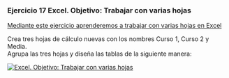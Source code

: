 ### Ejercicio 17 Excel. Objetivo: Trabajar con varias hojas

[Mediante este ejercicio aprenderemos a trabajar con varias hojas en Excel](http://pruebas.teformas.com/cursos-de-informatica/curso-excel-ejercicios-practicos/leccion/trabajar-con-varias-hojas-en-excel/)

Crea tres hojas de cálculo nuevas con los nombres Curso 1, Curso 2 y Media.  
Agrupa las tres hojas y diseña las tablas de la siguiente manera:

[![ Excel. Objetivo: Trabajar con varias hojas ](https://teformas.com/wp-content/uploads/2012/10/ej12a-300x128.jpg)](http://pruebas.teformas.com/wp-content/uploads/2012/10/ej12a.jpg)


<!--stackedit_data:
eyJoaXN0b3J5IjpbNDUxNDUwMjI0XX0=
-->